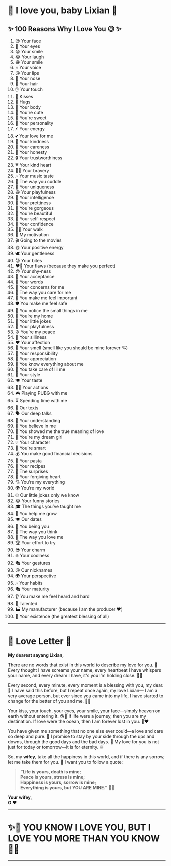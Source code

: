 # 💖 I love you, baby Lixian 💖  

## ✨ 100 Reasons Why I Love You 😉 ✨  

1. 😍 Your face  
2. 👀 Your eyes  
3. 😁 Your smile  
4. 😂 Your laugh  
5. 😁 Your smile 
6. 🎶 Your voice  
7. 😘 Your lips  
8. 👃 Your nose  
9. 💇 Your hair  
10. ✋ Your touch  
11. 💋 Kisses  
12. 🤗 Hugs  
13. 💃 Your body  
14. 🥰 You're cute  
15. 🍭 You're sweet  
16. 💖 Your personality  
17. ⚡ Your energy  
18. 💕 Your love for me  
19. 🌸 Your kindness  
20. 🤲 Your careness  
21. 🤝 Your honesty  
22. 🔒 Your trustworthiness  
23. 💗 Your kind heart  
24. 🦸‍♀️ Your bravery  
25. 🎶 Your music taste  
26. 🤗 The way you cuddle  
27. 🌟 Your uniqueness  
28. 😆 Your playfulness  
29. 🧠 Your intelligence  
30. 💖 Your prettiness  
31. 🌺 You're gorgeous  
32. 💃 You're beautiful  
33. 💯 Your self-respect  
34. 💪 Your confidence  
35. 🚶‍♀️ Your walk  
36. 🌅 My motivation  
37. 🎬 Going to the movies  
38. 🌞 Your positive energy  
39. 🕊️ Your gentleness  
40. 😈 Your bites  
41. ❤️‍🔥 Your flaws (because they make you perfect)  
42. 😳 Your shy-ness  
43. 🤗 Your acceptance  
44. 💬 Your words  
45. 🥺 Your concerns for me  
46. 💖 The way you care for me  
47. 👑 You make me feel important  
48. 🛡️ You make me feel safe  
49. 🔎 You notice the small things in me  
50. 🏡 You’re my home  
51. 🤭 Your little jokes  
52. 🎉 Your playfulness  
53. ☮️ You’re my peace  
54. 🤪 Your silliness  
55. ❤️ Your affection  
56. 🌹 Your smell (smell like you should be mine forever 💘)  
57. 🎯 Your responsibility  
58. 💝 Your appreciation  
59. 🔐 You know everything about me  
60. 🍼 You take care of lil me  
61. 👗 Your style  
62. 🍽️ Your taste  
63. 🏃‍♀️ Your actions  
64. 🎮 Playing PUBG with me  
65. ⏳ Spending time with me  
66. 💌 Our texts  
67. 🗣️ Our deep talks  
68. 🤝 Your understanding  
69. 🌈 You believe in me  
70. 💖 You showed me the true meaning of love  
71. 🌙 You're my dream girl  
72. 💡 Your character  
73. 🧠 You're smart  
74. 💰 You make good financial decisions  
75. 🍝 Your pasta  
76. 📜 Your recipes  
77. 🎁 The surprises  
78. 💞 Your forgiving heart  
79. 💘 You’re my everything  
80. 🌍 You’re my world  
81. 🤐 Our little jokes only we know  
82. 😂 Your funny stories  
83. 🎓 The things you’ve taught me  
84. 🌱 You help me grow  
85. 🍽️ Our dates  
86. 💃 You being you  
87. 💭 The way you think  
88. 💖 The way you love me  
89. 🏆 Your effort to try  
90. 😎 Your charm  
91. ❄️ Your coolness  
92. 🎭 Your gestures  
93. 😘 Our nicknames  
94. 🌍 Your perspective  
95. 🎶 Your habits  
96. 🎭 Your maturity  
97. 👂 You make me feel heard and hard  
98. 🎨 Talented  
99. 🏭 My manufacturer (because I am the producer ❤️)  
100. 💫 Your existence (the greatest blessing of all)  

---

# 💌 Love Letter 💌  

**My dearest sayang Lixian,**  

There are no words that exist in this world to describe my love for you. 💖 Every thought I have screams your name, every heartbeat I have whispers your name, and every dream I have, it's you I’m holding close. 💭💞  

Every second, every minute, every moment is a blessing with you, my dear. 🌷 I have said this before, but I repeat once again, my love Lixian— I am a very average person, but ever since you came into my life, I have started to change for the better of you and me. 👫💞  

Your kiss, your touch, your eyes, your smile, your face—simply heaven on earth without entering it. 😘💖 If life were a journey, then you are my destination. If love were the ocean, then I am forever lost in you. 🌊❤️  

You have given me something that no one else ever could—a love and care so deep and pure. 💎 I promise to stay by your side through the ups and downs, through the good days and the bad days. 💑 My love for you is not just for today or tomorrow—it is for eternity. ♾️  

So, my **wifey**, take all the happiness in this world, and if there is any sorrow, let me take them for you. 💖 I want you to follow a quote:  

> **“Life is yours, death is mine;**  
> **Peace is yours, stress is mine;**  
> **Happiness is yours, sorrow is mine;**  
> **Everything is yours, but YOU ARE MINE.”** 💍💞  
 
**Your wifey,**  
**O ❤️**  

---

# ✨💖 YOU KNOW I LOVE YOU, BUT I LOVE YOU MORE THAN YOU KNOW 💖✨

---


